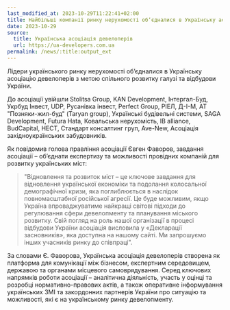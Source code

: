 ```yaml
---
last_modified_at: 2023-10-29T11:22:41+02:00
title: Найбільші компанії ринку нерухомості обʼєдналися в Українську асоціацію девелоперів
date: 2023-10-29
source:
  title: Українська асоціація девелоперів
  url: https://ua-developers.com.ua
permalink: /news/:title:output_ext
---
```


Лідери українського ринку нерухомості об’єдналися в Українську асоціацію девелоперів з метою спільного розвитку галузі та відбудови України.

До асоціації увійшли Stolitsa Group, KAN Development, Інтергал-Буд, Укрбуд Інвест, UDP, Русанівка інвест, Perfect Group, РІЕЛ, Д-І-М, АТ "Позняки-жил-буд" (Taryan group), Українські будівельні системи, SAGA Development, Futura Hata, Ковальська нерухомість, IB alliance, BudCapital, НЕСТ, Стандарт консалтинг груп, Ave-New, Асоціація західноукраїнських забудовників.

Як повідомив голова правління асоціації Євген Фаворов, завдання асоціації – обʼєднати експертизу та можливості провідних компаній для розвитку українських міст:

> "Відновлення та розвиток міст – це ключове завдання для відновлення української економіки та подолання колосальної демографічної кризи, яка поглиблюється в наслідок повномасштабної російської агресії. Це буде можливим, якщо Україна впроваджуватиме найкращі світові підходи до регулювання сфери девелопменту та планування міського розвитку. Свій погляд на роль нашої організації в процесі відбудови України асоціація висловила у «Декларації засновників», яка доступна на нашому сайті. Ми запрошуємо інших учасників ринку до співпраці".

За словами Є. Фаворова, Українська асоціація девелоперів створена як платформа для комунікації між бізнесом, експертним середовищем, державою та органами місцевого самоврядування. Серед ключових напрямків роботи асоціації – аналітична діяльність, участь у оцінці та розробці нормативно-правових актів, а також оперативне інформування українських ЗМІ та закордонних партнерів України про ситуацію та можливості, які є на українському ринку девелопменту.
